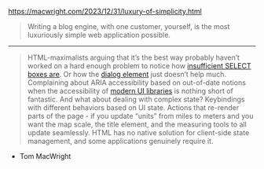 https://macwright.com/2023/12/31/luxury-of-simplicity.html

> Writing a blog engine, with one customer, yourself, is the most luxuriously simple web application possible.

---

> HTML-maximalists arguing that it’s the best way probably haven’t worked on a hard enough problem to notice how [insufficient SELECT boxes are](https://speakerdeck.com/alicebartlett/burn-your-selects). Or how the [dialog element](https://github.com/whatwg/html/issues/3567) just doesn’t help much. Complaining about ARIA accessibility based on out-of-date notions when the accessibility of [modern UI libraries](https://www.radix-ui.com/) is nothing short of fantastic. And what about dealing with complex state? Keybindings with different behaviors based on UI state. Actions that re-render parts of the page - if you update “units” from miles to meters and you want the map scale, the title element, and the measuring tools to all update seamlessly. HTML has no native solution for client-side state management, and some applications genuinely require it.

- Tom MacWright